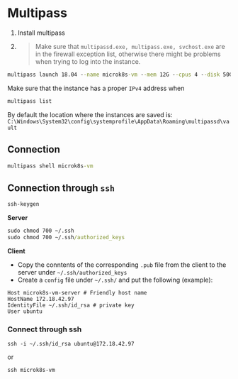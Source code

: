 # Multipass
1. Install multipass
2. > Make sure that `multipassd.exe, multipass.exe, svchost.exe` are in the firewall exception list, otherwise there might be problems when trying to log into the instance.
```cmd
multipass launch 18.04 --name microk8s-vm --mem 12G --cpus 4 --disk 50G
```

Make sure that the instance has a proper `IPv4` address when 
```cmd
multipass list
```

By default the location where the instances are saved is:
`C:\Windows\System32\config\systemprofile\AppData\Roaming\multipassd\vault`
## Connection
```cmd
multipass shell microk8s-vm
```

## Connection through `ssh`

```cmd
ssh-keygen
```

**Server**
```cmd
sudo chmod 700 ~/.ssh
sudo chmod 700 ~/.ssh/authorized_keys
```
 
**Client**

- Copy the conntents of the corresponding `.pub` file from the client to the server under `~/.ssh/authorized_keys`
- Create a `config` file under `~/.ssh/` and put the following (example):  

```
Host microk8s-vm-server # Friendly host name
HostName 172.18.42.97
IdentityFile ~/.ssh/id_rsa # private key
User ubuntu
```

### Connect through ssh
```
ssh -i ~/.ssh/id_rsa ubuntu@172.18.42.97
```
or
```
ssh microk8s-vm
```